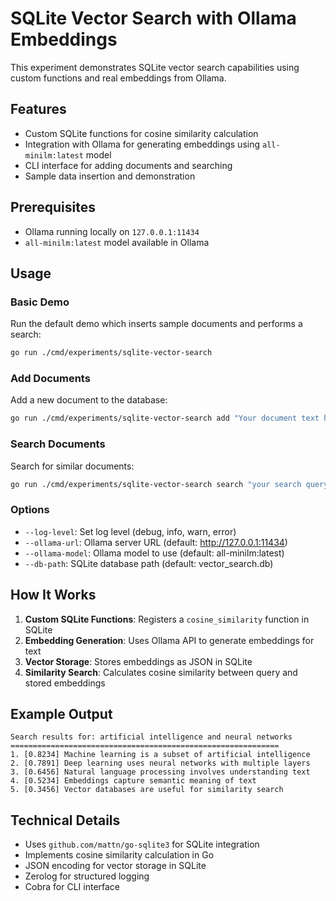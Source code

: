 # SQLite Vector Search with Ollama Embeddings

This experiment demonstrates SQLite vector search capabilities using custom functions and real embeddings from Ollama.

## Features

- Custom SQLite functions for cosine similarity calculation
- Integration with Ollama for generating embeddings using `all-minilm:latest` model
- CLI interface for adding documents and searching
- Sample data insertion and demonstration

## Prerequisites

- Ollama running locally on `127.0.0.1:11434`
- `all-minilm:latest` model available in Ollama

## Usage

### Basic Demo
Run the default demo which inserts sample documents and performs a search:

```bash
go run ./cmd/experiments/sqlite-vector-search
```

### Add Documents
Add a new document to the database:

```bash
go run ./cmd/experiments/sqlite-vector-search add "Your document text here"
```

### Search Documents
Search for similar documents:

```bash
go run ./cmd/experiments/sqlite-vector-search search "your search query" --limit 5
```

### Options

- `--log-level`: Set log level (debug, info, warn, error)
- `--ollama-url`: Ollama server URL (default: http://127.0.0.1:11434)
- `--ollama-model`: Ollama model to use (default: all-minilm:latest)
- `--db-path`: SQLite database path (default: vector_search.db)

## How It Works

1. **Custom SQLite Functions**: Registers a `cosine_similarity` function in SQLite
2. **Embedding Generation**: Uses Ollama API to generate embeddings for text
3. **Vector Storage**: Stores embeddings as JSON in SQLite
4. **Similarity Search**: Calculates cosine similarity between query and stored embeddings

## Example Output

```
Search results for: artificial intelligence and neural networks
============================================================
1. [0.8234] Machine learning is a subset of artificial intelligence
2. [0.7891] Deep learning uses neural networks with multiple layers
3. [0.6456] Natural language processing involves understanding text
4. [0.5234] Embeddings capture semantic meaning of text
5. [0.3456] Vector databases are useful for similarity search
```

## Technical Details

- Uses `github.com/mattn/go-sqlite3` for SQLite integration
- Implements cosine similarity calculation in Go
- JSON encoding for vector storage in SQLite
- Zerolog for structured logging
- Cobra for CLI interface
